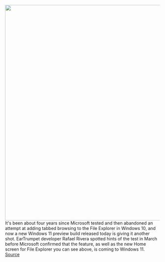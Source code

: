 <img src='https://cdn.vox-cdn.com/thumbor/hNyOsgAiuF0RSiCV8kJCLXn-EMw=/0x0:2004x1290/1200x800/filters:focal(842x485:1162x805)/cdn.vox-cdn.com/uploads/chorus_image/image/70961587/FE_Tabs_Nav_Hero_23000.0.jpg' width='700px' /><br/>
It's been about four years since Microsoft tested and then abandoned an attempt at adding tabbed browsing to the File Explorer in Windows 10, and now a new Windows 11 preview build released today is giving it another shot. EarTrumpet developer Rafael Rivera spotted hints of the test in March before Microsoft confirmed that the feature, as well as the new Home screen for File Explorer you can see above, is coming to Windows 11.
<a href='https://www.theverge.com/2022/6/9/23161942/microsoft-windows-11-insiders-file-explorer-tabs-widgets-notepad-media-player'> Source <a/>